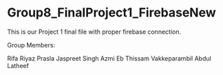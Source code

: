 # Group8_FinalProject1_FirebaseNew
This is our Project 1 final file with proper firebase connection.

Group Members:

Rifa Riyaz Prasla
Jaspreet Singh
Azmi Eb Thissam Vakkeparambil Abdul Latheef

